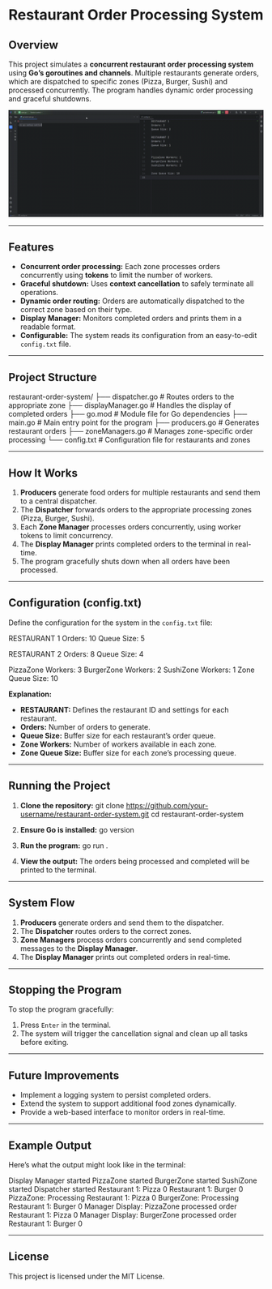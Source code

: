 # Restaurant Order Processing System

## Overview
This project simulates a **concurrent restaurant order processing system** using **Go’s goroutines and channels**. Multiple restaurants generate orders, which are dispatched to specific zones (Pizza, Burger, Sushi) and processed concurrently. The program handles dynamic order processing and graceful shutdowns.

![System Demo](assets/demo.gif)

---

## Features
- **Concurrent order processing:** Each zone processes orders concurrently using **tokens** to limit the number of workers.
- **Graceful shutdown:** Uses **context cancellation** to safely terminate all operations.
- **Dynamic order routing:** Orders are automatically dispatched to the correct zone based on their type.
- **Display Manager:** Monitors completed orders and prints them in a readable format.
- **Configurable:** The system reads its configuration from an easy-to-edit `config.txt` file.

---

## Project Structure
restaurant-order-system/
├── dispatcher.go        # Routes orders to the appropriate zone
├── displayManager.go    # Handles the display of completed orders
├── go.mod               # Module file for Go dependencies
├── main.go              # Main entry point for the program
├── producers.go         # Generates restaurant orders
├── zoneManagers.go      # Manages zone-specific order processing
└── config.txt           # Configuration file for restaurants and zones

---

## How It Works
1. **Producers** generate food orders for multiple restaurants and send them to a central dispatcher.
2. The **Dispatcher** forwards orders to the appropriate processing zones (Pizza, Burger, Sushi).
3. Each **Zone Manager** processes orders concurrently, using worker tokens to limit concurrency.
4. The **Display Manager** prints completed orders to the terminal in real-time.
5. The program gracefully shuts down when all orders have been processed.

---

## Configuration (config.txt)
Define the configuration for the system in the `config.txt` file:

RESTAURANT 1
Orders: 10
Queue Size: 5

RESTAURANT 2
Orders: 8
Queue Size: 4

PizzaZone Workers: 3
BurgerZone Workers: 2
SushiZone Workers: 1
Zone Queue Size: 10

**Explanation:**
- **RESTAURANT:** Defines the restaurant ID and settings for each restaurant.
- **Orders:** Number of orders to generate.
- **Queue Size:** Buffer size for each restaurant’s order queue.
- **Zone Workers:** Number of workers available in each zone.
- **Zone Queue Size:** Buffer size for each zone’s processing queue.

---

## Running the Project
1. **Clone the repository:**
   git clone https://github.com/your-username/restaurant-order-system.git
   cd restaurant-order-system

2. **Ensure Go is installed:**
   go version

3. **Run the program:**
   go run .

4. **View the output:** The orders being processed and completed will be printed to the terminal.

---

## System Flow
1. **Producers** generate orders and send them to the dispatcher.
2. The **Dispatcher** routes orders to the correct zones.
3. **Zone Managers** process orders concurrently and send completed messages to the **Display Manager**.
4. The **Display Manager** prints out completed orders in real-time.

---

## Stopping the Program
To stop the program gracefully:
1. Press `Enter` in the terminal.
2. The system will trigger the cancellation signal and clean up all tasks before exiting.

---

## Future Improvements
- Implement a logging system to persist completed orders.
- Extend the system to support additional food zones dynamically.
- Provide a web-based interface to monitor orders in real-time.

---

## Example Output
Here’s what the output might look like in the terminal:

Display Manager started
PizzaZone started
BurgerZone started
SushiZone started
Dispatcher started
Restaurant 1: Pizza 0
Restaurant 1: Burger 0
PizzaZone: Processing Restaurant 1: Pizza 0
BurgerZone: Processing Restaurant 1: Burger 0
Manager Display: PizzaZone processed order Restaurant 1: Pizza 0
Manager Display: BurgerZone processed order Restaurant 1: Burger 0

---

## License
This project is licensed under the MIT License.
